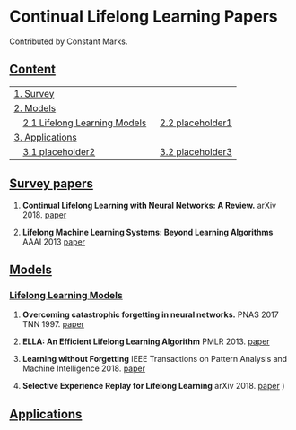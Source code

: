 # Continual Lifelong Learning Papers

Contributed by Constant Marks. 

## [Content](#content)

<table>
<tr><td colspan="2"><a href="#survey-papers">1. Survey</a></td></tr> 
<tr><td colspan="2"><a href="#models">2. Models</a></td></tr>
<tr>
    <td>&emsp;<a href="#Lifelong-Learning-Models">2.1 Lifelong Learning Models</a></td>
    <td>&ensp;<a href="#placeholder1">2.2 placeholder1</a></td>
</tr>

<tr><td colspan="2"><a href="#applications">3. Applications</a></td></tr> 
<tr>
    <td>&emsp;<a href="#placeholder2">3.1 placeholder2</a></td>
    <td>&ensp;<a href="#placeholder3">3.2 placeholder3</a></td>
</tr> 
</table>

## [Survey papers](#content)
1. **Continual Lifelong Learning with Neural Networks: A Review.** arXiv 2018. [paper](https://arxiv.org/pdf/1802.07569.pdf)

1. **Lifelong Machine Learning Systems: Beyond Learning Algorithms** AAAI 2013 [paper](https://www.researchgate.net/profile/Daniel_Silver/post/Lifelong_Machine_Learning-how_important_do_you_feel_it_will_be_to_AI/attachment/59d61d9d79197b80779788c9/AS:271835600490496@1441822065030/download/Silver_Yang_AAAI_LML_Symposium.pdf)


## [Models](#content)


### [Lifelong Learning Models](#content)
1. **Overcoming catastrophic forgetting in neural networks.** PNAS 2017 TNN 1997. [paper](https://www.pnas.org/content/pnas/114/13/3521.full.pdf)

1. **ELLA: An Efficient Lifelong Learning Algorithm** PMLR 2013. [paper](http://proceedings.mlr.press/v28/ruvolo13.pdf)

1. **Learning without Forgetting**  IEEE Transactions on Pattern Analysis and Machine Intelligence 2018. [paper](https://ieeexplore.ieee.org/stamp/stamp.jsp?tp=&arnumber=8107520)

1. **Selective Experience Replay for Lifelong Learning** arXiv 2018. [paper](https://arxiv.org/pdf/1802.10269.pdf)
)





## [Applications](#content)  